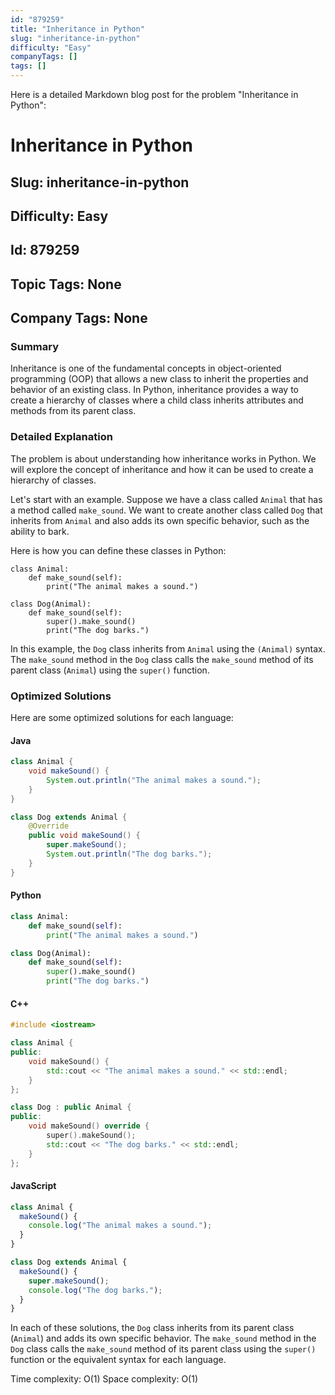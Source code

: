 ```yaml
---
id: "879259"
title: "Inheritance in Python"
slug: "inheritance-in-python"
difficulty: "Easy"
companyTags: []
tags: []
---
```


Here is a detailed Markdown blog post for the problem "Inheritance in Python":

# Inheritance in Python
## Slug: inheritance-in-python
## Difficulty: Easy
## Id: 879259
## Topic Tags: None
## Company Tags: None

### Summary
Inheritance is one of the fundamental concepts in object-oriented programming (OOP) that allows a new class to inherit the properties and behavior of an existing class. In Python, inheritance provides a way to create a hierarchy of classes where a child class inherits attributes and methods from its parent class.

### Detailed Explanation

The problem is about understanding how inheritance works in Python. We will explore the concept of inheritance and how it can be used to create a hierarchy of classes.

Let's start with an example. Suppose we have a class called `Animal` that has a method called `make_sound`. We want to create another class called `Dog` that inherits from `Animal` and also adds its own specific behavior, such as the ability to bark.

Here is how you can define these classes in Python:
```
class Animal:
    def make_sound(self):
        print("The animal makes a sound.")

class Dog(Animal):
    def make_sound(self):
        super().make_sound()
        print("The dog barks.")
```

In this example, the `Dog` class inherits from `Animal` using the `(Animal)` syntax. The `make_sound` method in the `Dog` class calls the `make_sound` method of its parent class (`Animal`) using the `super()` function.

### Optimized Solutions

Here are some optimized solutions for each language:

#### Java
```java
class Animal {
    void makeSound() {
        System.out.println("The animal makes a sound.");
    }
}

class Dog extends Animal {
    @Override
    public void makeSound() {
        super.makeSound();
        System.out.println("The dog barks.");
    }
}
```

#### Python
```python
class Animal:
    def make_sound(self):
        print("The animal makes a sound.")

class Dog(Animal):
    def make_sound(self):
        super().make_sound()
        print("The dog barks.")
```

#### C++
```cpp
#include <iostream>

class Animal {
public:
    void makeSound() {
        std::cout << "The animal makes a sound." << std::endl;
    }
};

class Dog : public Animal {
public:
    void makeSound() override {
        super().makeSound();
        std::cout << "The dog barks." << std::endl;
    }
};
```

#### JavaScript
```javascript
class Animal {
  makeSound() {
    console.log("The animal makes a sound.");
  }
}

class Dog extends Animal {
  makeSound() {
    super.makeSound();
    console.log("The dog barks.");
  }
}
```

In each of these solutions, the `Dog` class inherits from its parent class (`Animal`) and adds its own specific behavior. The `make_sound` method in the `Dog` class calls the `make_sound` method of its parent class using the `super()` function or the equivalent syntax for each language.

Time complexity: O(1)
Space complexity: O(1)